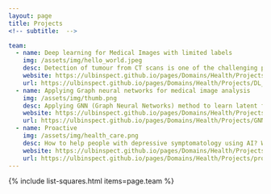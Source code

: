 ```yaml
---
layout: page
title: Projects
<!-- subtitle:  -->

team:
  - name: Deep learning for Medical Images with limited labels
    img: /assets/img/hello_world.jpeg
    desc: Detection of tumour from CT scans is one of the challenging problems in the medical image analysis. We aim to develop novel methods to accurately delineate tumour in limited data regime.
    website: https://ulbinspect.github.io/pages/Domains/Health/Projects/DL_medical_images/
    url: https://ulbinspect.github.io/pages/Domains/Health/Projects/DL_medical_images/
  - name: Applying Graph neural networks for medical image analysis
    img: /assets/img/thumb.png
    desc: Applying GNN (Graph Neural Networks) method to learn latent features from medical image data, applying representation learning techniques for better classification and segmentation of medical images. Exploration of difference between Deep neural networks learning and Graph neural networks learning, explainablity of GNNs. 
    website: https://ulbinspect.github.io/pages/Domains/Health/Projects/GNN_medical/
    url: https://ulbinspect.github.io/pages/Domains/Health/Projects/GNN_medical/
  - name: Proactive
    img: /assets/img/health_care.png
    desc: How to help people with depressive symptomatology using AI? We aim to use Probabilistic ML to develop optimised approaches to identify these people, giving them proper treatment in the fast way possible. 
    website: https://ulbinspect.github.io/pages/Domains/Health/Projects/proactive_edurado/
    url: https://ulbinspect.github.io/pages/Domains/Health/Projects/proactive_edurado/
---
```

{% include list-squares.html items=page.team %}
